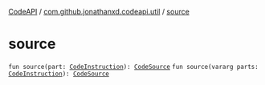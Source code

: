 [CodeAPI](../index.md) / [com.github.jonathanxd.codeapi.util](index.md) / [source](.)

# source

`fun source(part: `[`CodeInstruction`](../com.github.jonathanxd.codeapi/-code-instruction.md)`): `[`CodeSource`](../com.github.jonathanxd.codeapi/-code-source/index.md)
`fun source(vararg parts: `[`CodeInstruction`](../com.github.jonathanxd.codeapi/-code-instruction.md)`): `[`CodeSource`](../com.github.jonathanxd.codeapi/-code-source/index.md)